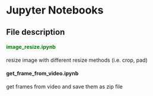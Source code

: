 # Jupyter Notebooks

## File description

#### <font color="green"> image_resize.ipynb </font>
resize image with different resize methods (i.e. crop, pad)

#### get_frame_from_video.ipynb
get frames from video and save them as zip file

